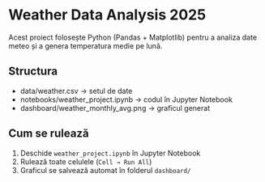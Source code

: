 # Weather Data Analysis 2025

Acest proiect folosește Python (Pandas + Matplotlib) pentru a analiza date meteo și a genera temperatura medie pe lună.

## Structura
- data/weather.csv → setul de date
- notebooks/weather_project.ipynb → codul în Jupyter Notebook
- dashboard/weather_monthly_avg.png → graficul generat

## Cum se rulează
1. Deschide `weather_project.ipynb` în Jupyter Notebook
2. Rulează toate celulele (`Cell → Run All`)
3. Graficul se salvează automat în folderul `dashboard/`
